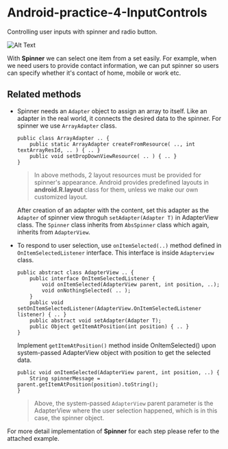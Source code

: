 # Android-practice-4-InputControls
Controlling user inputs with spinner and radio button.

![Alt Text](https://github.com/RobinKim-SWEngineer/Images-for-document/blob/master/InputControls.gif)


With **Spinner** we can select one item from a set easily. For example, when we need users to provide contact information, we can put spinner so users can specify whether it's contact of home, mobile or work etc. 

## Related methods
 - Spinner needs an `Adapter` object to assign an array to itself. Like an adapter in the real world, it connects the desired data to the spinner. For spinner we use `ArrayAdapter` class.
   ```
   public class ArrayAdapter .. {
       public static ArrayAdapter createFromResource( .., int textArrayResId, .. ) { .. }
       public void setDropDownViewResource( .. ) { .. }
   }
   ```
   > In above methods, 2 layout resources must be provided for spinner's appearance. Android provides predefined layouts in **android.R.layout** class for them, unless we make our own customized layout. 
   
   After creation of an adapter with the content, set this adapter as the `Adapter` of spinner view throguh `setAdapter(Adapter T)` in AdapterView class. The `Spinner` class inherits from `AbsSpinner` class which again, inherits from `AdapterView`.
   
 - To respond to user selection, use `onItemSelected(..)` method defined in `OnItemSelectedListener` interface. This interface is inside `Adapterview` class.
   ```
   public abstract class AdapterView .. {
       public interface OnItemSelectedListener {
           void onItemSelected(AdapterView parent, int position, ..); 
           void onNothingSelected( .. );
       }
       public void setOnItemSelectedListener(AdapterView.OnItemSelectedListener listener) { .. }
       public abstract void setAdapter(Adapter T);
       public Object getItemAtPosition(int position) { .. }
   }
   ```
   Implement `getItemAtPosition()` method inside OnItemSelected() upon system-passed AdapterView object with position to get the selected data.
   ```
   public void onItemSelected(AdapterView parent, int position, ..) {
       String spinnerMessage = parent.getItemAtPosition(position).toString();
   }
   ```
   > Above, the system-passed `AdapterView` parent parameter is the AdapterView where the user selection happened, which is in this case, the spinner object.
   
For more detail implementation of **Spinner** for each step please refer to the attached example.
